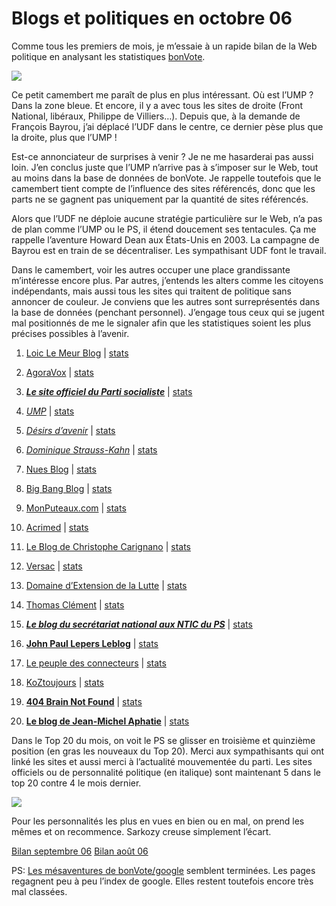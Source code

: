# Blogs et politiques en octobre 06

Comme tous les premiers de mois, je m’essaie à un rapide bilan de la Web politique en analysant les statistiques [bonVote](http://www.bonVote.com).<span id="more-261"></span>

![](https://tcrouzet.com/images_tc/200611pie.png)

Ce petit camembert me paraît de plus en plus intéressant. Où est l’UMP ? Dans la zone bleue. Et encore, il y a avec tous les sites de droite (Front National, libéraux, Philippe de Villiers…). Depuis que, à la demande de François Bayrou, j’ai déplacé l’UDF dans le centre, ce dernier pèse plus que la droite, plus que l’UMP !

Est-ce annonciateur de surprises à venir ? Je ne me hasarderai pas aussi loin. J’en conclus juste que l’UMP n’arrive pas à s’imposer sur le Web, tout au moins dans la base de données de bonVote. Je rappelle toutefois que le camembert tient compte de l’influence des sites référencés, donc que les parts ne se gagnent pas uniquement par la quantité de sites référencés.

Alors que l’UDF ne déploie aucune stratégie particulière sur le Web, n’a pas de plan comme l’UMP ou le PS, il étend doucement ses tentacules. Ça me rappelle l’aventure Howard Dean aux États-Unis en 2003. La campagne de Bayrou est en train de se décentraliser. Les sympathisant UDF font le travail.

Dans le camembert, voir les autres occuper une place grandissante m’intéresse encore plus. Par autres, j’entends les alters comme les citoyens indépendants, mais aussi tous les sites qui traitent de politique sans annoncer de couleur. Je conviens que les autres sont surreprésentés dans la base de données (penchant personnel). J’engage tous ceux qui se jugent mal positionnés de me le signaler afin que les statistiques soient les plus précises possibles à l’avenir.

1. [Loic Le Meur Blog](http://www.loiclemeur.com/france) | [stats](https://tcrouzet.com/stats.php?s=44177)

2. [AgoraVox](http://www.agoravox.fr) | [stats](https://tcrouzet.com/stats.php?s=-52684)

3. [***Le site officiel du Parti socialiste***](http://www.parti-socialiste.fr) | [stats](https://tcrouzet.com/stats.php?s=73400)

4. [*UMP*](http://www.u-m-p.org) | [stats](https://tcrouzet.com/stats.php?s=108640)

5. [*Désirs d’avenir*](http://www.desirsdavenir.org) | [stats](https://tcrouzet.com/stats.php?s=149152)

6. [*Dominique Strauss-Kahn*](http://www.blogdsk.net) | [stats](https://tcrouzet.com/stats.php?s=77433)

7. [Nues Blog](http://www.nuesblog.com) | [stats](https://tcrouzet.com/stats.php?s=150944)

8. [Big Bang Blog](http://www.bigbangblog.net) | [stats](https://tcrouzet.com/stats.php?s=152961)

9. [MonPuteaux.com](http://www.monputeaux.com) | [stats](https://tcrouzet.com/stats.php?s=54456)

10. [Acrimed](http://www.acrimed.org) | [stats](https://tcrouzet.com/stats.php?s=51155)

11. [Le Blog de Christophe Carignano](http://carignano.blog.20minutes.fr) | [stats](https://tcrouzet.com/stats.php?s=468377)

12. [Versac](http://vanb.typepad.com/versac) | [stats](https://tcrouzet.com/stats.php?s=80800)

13. [Domaine d’Extension de la Lutte](http://birenbaum.blog.20minutes.fr) | [stats](https://tcrouzet.com/stats.php?s=77626)

14. [Thomas Clément](http://clement.blogs.com) | [stats](https://tcrouzet.com/stats.php?s=534546)

15. [***Le blog du secrétariat national aux NTIC du PS***](http://sntic.parti-socialiste.fr) | [stats](https://tcrouzet.com/stats.php?s=542300)

16. [**John Paul Lepers Leblog**](http://johnpaullepers.blogs.com) | [stats](https://tcrouzet.com/stats.php?s=109116)

17. [Le peuple des connecteurs](http://blog.tcrouzet.com) | [stats](https://tcrouzet.com/stats.php?s=47671)

18. [KoZtoujours](http://koztoujours.free.fr) | [stats](https://tcrouzet.com/stats.php?s=108808)

19. [**404 Brain Not Found**](http://www.404brain.net) | [stats](https://tcrouzet.com/stats.php?s=44179)

20. [**Le blog de Jean-Michel Aphatie**](http://blog.rtl.fr/rtl-aphatie) | [stats](https://tcrouzet.com/stats.php?s=63416)

Dans le Top 20 du mois, on voit le PS se glisser en troisième et quinzième position (en gras les nouveaux du Top 20). Merci aux sympathisants qui ont linké les sites et aussi merci à l’actualité mouvementée du parti. Les sites officiels ou de personnalité politique (en italique) sont maintenant 5 dans le top 20 contre 4 le mois dernier.

![](https://tcrouzet.com/images_tc/200611top.gif)

Pour les personnalités les plus en vues en bien ou en mal, on prend les mêmes et on recommence. Sarkozy creuse simplement l’écart.

[Bilan septembre 06](https://tcrouzet.com/2006/10/01/blogs-et-politiques-en-septembre-06/)
[Bilan août 06](https://tcrouzet.com/2006/09/04/blogs-et-politique-en-aout-06/)

PS: [Les mésaventures de bonVote/google](https://tcrouzet.com/2006/10/09/bonvote-otage-de-google-bis/) semblent terminées. Les pages regagnent peu à peu l’index de google. Elles restent toutefois encore très mal classées.